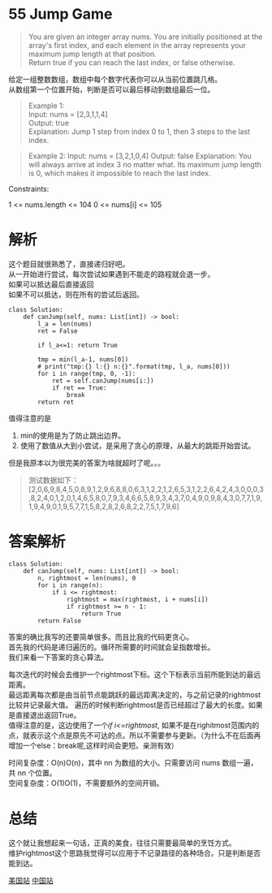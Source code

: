 # 55 Jump Game

>You are given an integer array nums. You are initially positioned at the array's first index, and each element in the array represents your maximum jump length at that position.  
Return true if you can reach the last index, or false otherwise.  

给定一组整数数组，数组中每个数字代表你可以从当前位置跳几格。  
从数组第一个位置开始，判断是否可以最后移动到数组最后一位。  


>Example 1:  
Input: nums = [2,3,1,1,4]  
Output: true  
Explanation: Jump 1 step from index 0 to 1, then 3 steps to the last index.  

>Example 2:
Input: nums = [3,2,1,0,4]
Output: false
Explanation: You will always arrive at index 3 no matter what. Its maximum jump length is 0, which makes it impossible to reach the last index.
 

Constraints:

1 <= nums.length <= 104
0 <= nums[i] <= 105

# 解析
这个题目就很熟悉了，直接递归好吧。  
从一开始进行尝试，每次尝试如果遇到不能走的路程就会退一步。  
如果可以抵达最后直接返回  
如果不可以抵达，则在所有的尝试后返回。

```python3
class Solution:
    def canJump(self, nums: List[int]) -> bool:
        l_a = len(nums)
        ret = False
        
        if l_a<=1: return True
        
        tmp = min(l_a-1, nums[0])
        # print("tmp:{} l:{} n:{}".format(tmp, l_a, nums[0]))
        for i in range(tmp, 0, -1):
            ret = self.canJump(nums[i:])
            if ret == True:
                break
        return ret

```
 
值得注意的是  
1. min的使用是为了防止跳出边界。  
2. 使用了数值从大到小尝试，是采用了贪心的原理，从最大的跳距开始尝试。  

但是我原本以为很完美的答案为啥就超时了呢。。。  
>测试数据如下：  [2,0,6,9,8,4,5,0,8,9,1,2,9,6,8,8,0,6,3,1,2,2,1,2,6,5,3,1,2,2,6,4,2,4,3,0,0,0,3,8,2,4,0,1,2,0,1,4,6,5,8,0,7,9,3,4,6,6,5,8,9,3,4,3,7,0,4,9,0,9,8,4,3,0,7,7,1,9,1,9,4,9,0,1,9,5,7,7,1,5,8,2,8,2,6,8,2,2,7,5,1,7,9,6]


# 答案解析
```python3
class Solution:
    def canJump(self, nums: List[int]) -> bool:
        n, rightmost = len(nums), 0
        for i in range(n):
            if i <= rightmost:
                rightmost = max(rightmost, i + nums[i])
                if rightmost >= n - 1:
                    return True
        return False
```

答案的确比我写的还要简单很多。而且比我的代码更贪心。  
首先我的代码是递归遍历的。循环所需要的时间就会呈指数增长。  
我们来看一下答案的贪心算法。

每次迭代的时候会去维护一个rightmost下标。这个下标表示当前所能到达的最远距离。  
最远距离每次都是由当前节点能跳跃的最远距离决定的，与之前记录的rightmost比较并记录最大值。
遍历的时候判断rightmost是否已经超过了最大的长度。如果是直接退出返回True。  
值得注意的是，这边使用了一个*if i<=rightmost*, 如果不是在righitmost范围内的点，就表示这个点是原先不可达的点。所以不需要参与更新。（为什么不在后面再增加一个else：break呢,这样时间会更短。亲测有效）


时间复杂度：O(n)O(n)，其中 nn 为数组的大小。只需要访问 nums 数组一遍，共 nn 个位置。  
空间复杂度：O(1)O(1)，不需要额外的空间开销。


# 总结
这个就让我想起来一句话，正真的美食，往往只需要最简单的烹饪方式。  
维护rightmost这个思路我觉得可以应用于不记录路径的各种场合。只是判断是否能到达。

[美国站](https://leetcode.com/problems/search-insert-position/solution/)
[中国站](https://leetcode-cn.com/problems/search-insert-position/solution/sou-suo-cha-ru-wei-zhi-by-leetcode-solution/)
